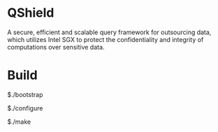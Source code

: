 # QShield

A secure, efficient and scalable query framework for outsourcing data, which utilizes Intel SGX to protect the confidentiality and integrity of computations over sensitive data.

# Build

$./bootstrap

$./configure

$./make
